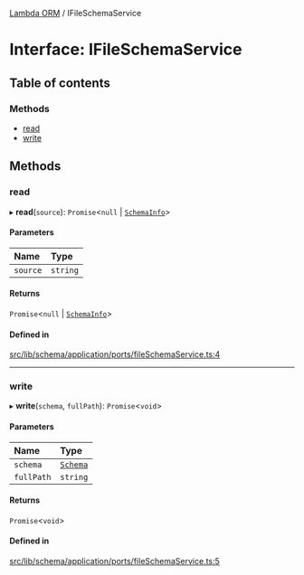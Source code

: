 [Lambda ORM](../README.md) / IFileSchemaService

# Interface: IFileSchemaService

## Table of contents

### Methods

- [read](IFileSchemaService.md#read)
- [write](IFileSchemaService.md#write)

## Methods

### read

▸ **read**(`source`): `Promise`\<``null`` \| [`SchemaInfo`](SchemaInfo.md)\>

#### Parameters

| Name | Type |
| :------ | :------ |
| `source` | `string` |

#### Returns

`Promise`\<``null`` \| [`SchemaInfo`](SchemaInfo.md)\>

#### Defined in

[src/lib/schema/application/ports/fileSchemaService.ts:4](https://github.com/lambda-orm/lambdaorm-base/blob/fe2f43e578a7a5b6b421dae2d71341dfb5a9738e/src/lib/schema/application/ports/fileSchemaService.ts#L4)

___

### write

▸ **write**(`schema`, `fullPath`): `Promise`\<`void`\>

#### Parameters

| Name | Type |
| :------ | :------ |
| `schema` | [`Schema`](Schema.md) |
| `fullPath` | `string` |

#### Returns

`Promise`\<`void`\>

#### Defined in

[src/lib/schema/application/ports/fileSchemaService.ts:5](https://github.com/lambda-orm/lambdaorm-base/blob/fe2f43e578a7a5b6b421dae2d71341dfb5a9738e/src/lib/schema/application/ports/fileSchemaService.ts#L5)
